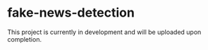 # fake-news-detection
This project is currently in development and will be uploaded upon completion.
